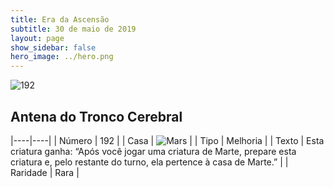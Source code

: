 ```yaml
---
title: Era da Ascensão
subtitle: 30 de maio de 2019
layout: page
show_sidebar: false
hero_image: ../hero.png
---
```


![192](https://cdn.keyforgegame.com/media/card_front/pt/435_192_FJ7F7PQ643R6_pt.png)

## Antena do Tronco Cerebral

|----|----|
| Número | 192 |
| Casa | ![Mars](https://archonarcana.com/images/thumb/d/de/Mars.png/22px-Mars.png "Marte") |
| Tipo | Melhoria |
| Texto | Esta criatura ganha: “Após você jogar uma criatura de Marte, prepare esta criatura e, pelo restante do turno, ela pertence à casa de Marte.” |
| Raridade | Rara |
